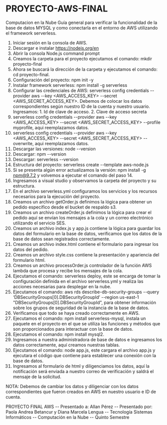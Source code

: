 # PROYECTO-AWS-FINAL
Computacion en la Nube
Guía general para verificar la funcionalidad de la base de datos MYSQL y como conectarla en el entorno de AWS utilizando el framework serverless.
1.	Iniciar sesión en la consola de AWS.
2.	Descargar e instalar https://nodejs.org/en
3.	Abrir la consola Node.js command prompt
4.	Creamos la carpeta para el proyecto ejecutamos el comando: mkdir proyecto-final
5.	Ahora se buscará la dirección de la carpeta y ejecutamos el comando: cd proyecto-final.
6.	Configuración del proyecto: npm init -y
7.	Instalar framework serverless: npm install -g serverless
8.	Configurar las credenciales de AWS: serverless config credentials --provider aws --key <AWS_ACCESS_KEY> --secret <AWS_SECRET_ACCESS_KEY>.
Debemos de colocar los datos correspondientes según nuestro ID de la cuenta y nuestro usuario.                                                                       
Ingresamos: 1. Id de clave de acceso. 2. Clave de acceso secreta                              
9.	serverless config credentials --provider aws --key <AWS_ACCESS_KEY> --secret <AWS_SECRET_ACCESS_KEY> --profile myprofile, aqui reemplazamos datos.
10.	serverless config credentials --provider aws --key <AWS_ACCESS_KEY> --secret <AWS_SECRET_ACCESS_KEY> --overwrite, aqui reemplazamos datos.
11.	Descargar las versiones: node --version 
12.	Descargar: npm --version 
13.	Descargar: serverless --version 
14.	Estructura del proyecto: serverless create --template aws-node.js
15.	Si se presenta algún error actualizamos la versión: npm install -g npm@9.7.2 y volvemos a ejecutar el comando del paso 14.
16.	Ingresamos a visual studio y observamos la carpeta del proyecto y su estructura.
17.	En el archivo serverless.yml configuramos los servicios y los recursos necesarios para la ejecución del proyecto.
18.	Creamos un archivo getOrder.js definimos la lógica para obtener un pedido especifico desde el bucket de respaldo s3.
19.	Creamos un archivo createOrder.js definimos la lógica para crear el pedido aquí se envían los mensajes a la cola y un correo electrónico utilizando el servicio SES.
20.	Creamos un archivo index.js y app.js contiene la lógica para guardar los datos del formulario en la base de datos, verificamos que los datos de la base de datos sean registrados correctamente.
21.	Creamos un archivo index.html contiene el formulario para ingresar los datos del pedido.
22.	Creamos un archivo style.css contiene la presentación y apariencia del formulario html.
23.	Creamos un archivo processOrder.js controlador de la función AWS lambda que procesa y recibe los mensajes de la cola.
24.	Ejecutamos el comando: serverless deploy, este se encarga de tomar la configuración definida en el archivo serverless.yml y realiza las acciones necesarias para desplegar en la nube.
25.	Ejecutamos el comando: aws rds describe-db-security-groups --query ‘DBSecurityGroups[0].DBSecurityGroupId’ --region us-east-1 "DBSecurityGroups[0].DBSecurityGroupId", para obtener información sobre los grupos de seguridad de la instancia de la base de datos.
26.	Verificamos que todo se haya creado correctamente en AWS.
27.	Ejecutamos el comando: npm install serverless-mysql, instala un paquete en el proyecto en el que se utiliza las funciones y métodos que son proporcionados para interactuar con la base de datos.
28.	Ejecutamos el comando: npm install mysql2.
29.	Ingresamos a nuestra administradora de base de datos e ingresamos los datos correctamente, aquí creamos nuestras tablas.
30.	Ejecutamos el comando: node app.js, este cargara el archivo app.js y ejecutara el código que contiene para establecer una conexión con la base de datos.
31.	Ingresamos al formulario de html y diligenciamos los datos, aquí la notificación será enviada a nuestro correo de verificación y saldrá el mensaje de la solicitud.
    
NOTA: Debemos de cambiar los datos y diligenciar con los datos correspondientes que fueron creados en AWS en nuestro usuario e ID de cuenta.


PROYECTO FINAL AWS --
Presentado a: Allan Pérez --
Presentado por: Paola Andrea Betancur y 
Diana Marcela Lengua -- Tecnología Sistemas Informáticos -- 
Computación en la Nube --
Quinto Semestre
 
